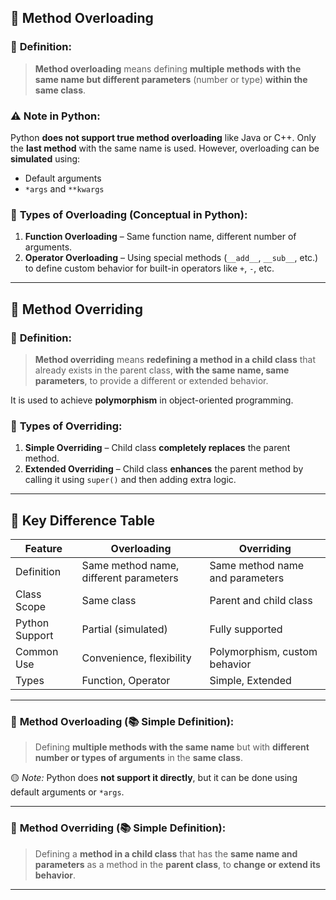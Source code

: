 

## 🔁 **Method Overloading**

### 📘 **Definition:**

> **Method overloading** means defining **multiple methods with the same name but different parameters** (number or type) **within the same class**.

### ⚠️ **Note in Python:**

Python **does not support true method overloading** like Java or C++. Only the **last method** with the same name is used. However, overloading can be **simulated** using:

* Default arguments
* `*args` and `**kwargs`

### 🧩 **Types of Overloading (Conceptual in Python):**

1. **Function Overloading** – Same function name, different number of arguments.
2. **Operator Overloading** – Using special methods (`__add__`, `__sub__`, etc.) to define custom behavior for built-in operators like `+`, `-`, etc.

---

## 🔄 **Method Overriding**

### 📘 **Definition:**

> **Method overriding** means **redefining a method in a child class** that already exists in the parent class, **with the same name, same parameters**, to provide a different or extended behavior.

It is used to achieve **polymorphism** in object-oriented programming.

### 🧩 **Types of Overriding:**

1. **Simple Overriding** – Child class **completely replaces** the parent method.
2. **Extended Overriding** – Child class **enhances** the parent method by calling it using `super()` and then adding extra logic.

---

## 🧠 Key Difference Table

| Feature        | Overloading                            | Overriding                      |
| -------------- | -------------------------------------- | ------------------------------- |
| Definition     | Same method name, different parameters | Same method name and parameters |
| Class Scope    | Same class                             | Parent and child class          |
| Python Support | Partial (simulated)                    | Fully supported                 |
| Common Use     | Convenience, flexibility               | Polymorphism, custom behavior   |
| Types          | Function, Operator                     | Simple, Extended                |

---

### 🔄 **Method Overloading** (📚 Simple Definition):

> Defining **multiple methods with the same name** but with **different number or types of arguments** in the **same class**.

🟡 *Note:* Python does **not support it directly**, but it can be done using default arguments or `*args`.

---

### 🔁 **Method Overriding** (📚 Simple Definition):

> Defining a **method in a child class** that has the **same name and parameters** as a method in the **parent class**, to **change or extend its behavior**.

---
